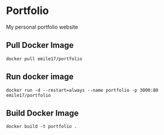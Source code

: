 # Portfolio

My personal portfolio website
## Pull Docker Image
```
docker pull emile17/portfolio
```
## Run docker image
```
docker run -d --restart=always --name portfolio -p 3000:80 emile17/portfolio
```
## Build Docker Image
```
docker build -t portfolio .
```
